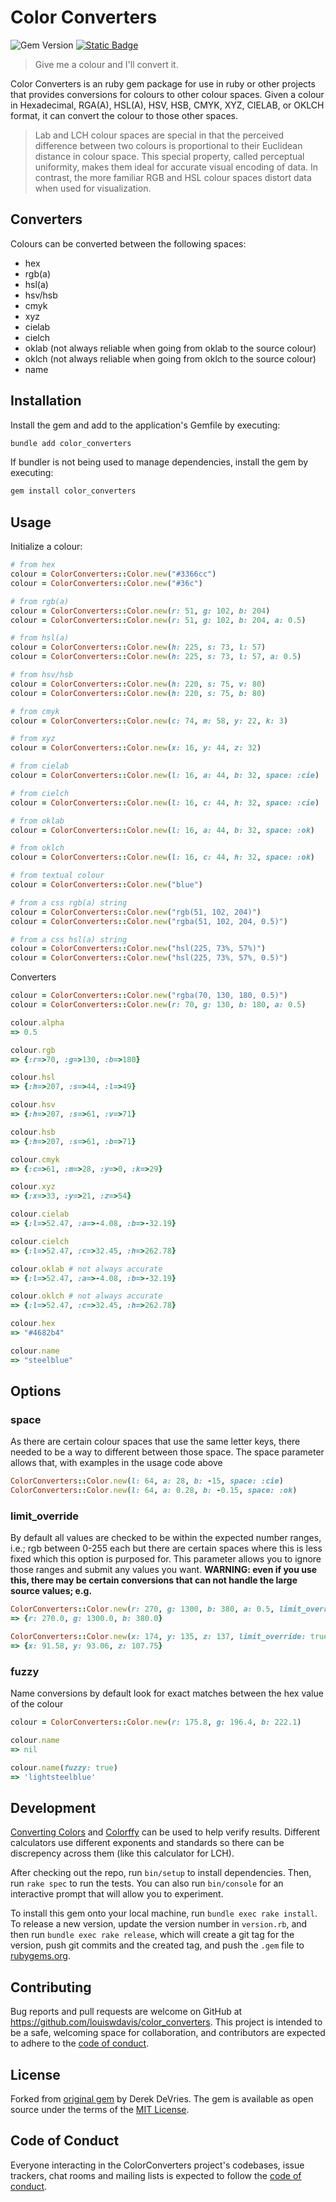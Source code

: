 # Color Converters

![Gem Version](https://badge.fury.io/rb/color_converters.svg)
[![Static Badge](https://img.shields.io/badge/RubyGems-red)](https://rubygems.org/gems/color_converters)

> Give me a colour and I'll convert it.

Color Converters is an ruby gem package for use in ruby or other projects that provides conversions for colours to other colour spaces.
Given a colour in Hexadecimal, RGA(A), HSL(A), HSV, HSB, CMYK, XYZ, CIELAB, or OKLCH format, it can convert the colour to those other spaces.

> Lab and LCH colour spaces are special in that the perceived difference between two colours is proportional to their Euclidean distance in colour space. This special property, called perceptual uniformity, makes them ideal for accurate visual encoding of data. In contrast, the more familiar RGB and HSL colour spaces distort data when used for visualization.

## Converters

Colours can be converted between the following spaces:

- hex
- rgb(a)
- hsl(a)
- hsv/hsb
- cmyk
- xyz
- cielab
- cielch
- oklab (not always reliable when going from oklab to the source colour)
- oklch (not always reliable when going from oklch to the source colour)
- name

## Installation

Install the gem and add to the application's Gemfile by executing:

```bash
bundle add color_converters
```

If bundler is not being used to manage dependencies, install the gem by executing:

```bash
gem install color_converters
```

## Usage

Initialize a colour:

```ruby
# from hex
colour = ColorConverters::Color.new("#3366cc")
colour = ColorConverters::Color.new("#36c")

# from rgb(a)
colour = ColorConverters::Color.new(r: 51, g: 102, b: 204)
colour = ColorConverters::Color.new(r: 51, g: 102, b: 204, a: 0.5)

# from hsl(a)
colour = ColorConverters::Color.new(h: 225, s: 73, l: 57)
colour = ColorConverters::Color.new(h: 225, s: 73, l: 57, a: 0.5)

# from hsv/hsb
colour = ColorConverters::Color.new(h: 220, s: 75, v: 80)
colour = ColorConverters::Color.new(h: 220, s: 75, b: 80)

# from cmyk
colour = ColorConverters::Color.new(c: 74, m: 58, y: 22, k: 3)

# from xyz
colour = ColorConverters::Color.new(x: 16, y: 44, z: 32)

# from cielab
colour = ColorConverters::Color.new(l: 16, a: 44, b: 32, space: :cie)

# from cielch
colour = ColorConverters::Color.new(l: 16, c: 44, h: 32, space: :cie)

# from oklab
colour = ColorConverters::Color.new(l: 16, a: 44, b: 32, space: :ok)

# from oklch
colour = ColorConverters::Color.new(l: 16, c: 44, h: 32, space: :ok)

# from textual colour
colour = ColorConverters::Color.new("blue")

# from a css rgb(a) string
colour = ColorConverters::Color.new("rgb(51, 102, 204)")
colour = ColorConverters::Color.new("rgba(51, 102, 204, 0.5)")

# from a css hsl(a) string
colour = ColorConverters::Color.new("hsl(225, 73%, 57%)")
colour = ColorConverters::Color.new("hsl(225, 73%, 57%, 0.5)")
```

Converters

```ruby
colour = ColorConverters::Color.new("rgba(70, 130, 180, 0.5)")
colour = ColorConverters::Color.new(r: 70, g: 130, b: 180, a: 0.5)

colour.alpha
=> 0.5

colour.rgb
=> {:r=>70, :g=>130, :b=>180}

colour.hsl
=> {:h=>207, :s=>44, :l=>49}

colour.hsv
=> {:h=>207, :s=>61, :v=>71}

colour.hsb
=> {:h=>207, :s=>61, :b=>71}

colour.cmyk
=> {:c=>61, :m=>28, :y=>0, :k=>29}

colour.xyz
=> {:x=>33, :y=>21, :z=>54}

colour.cielab
=> {:l=>52.47, :a=>-4.08, :b=>-32.19}

colour.cielch
=> {:l=>52.47, :c=>32.45, :h=>262.78}

colour.oklab # not always accurate
=> {:l=>52.47, :a=>-4.08, :b=>-32.19}

colour.oklch # not always accurate
=> {:l=>52.47, :c=>32.45, :h=>262.78}

colour.hex
=> "#4682b4"

colour.name
=> "steelblue"
```

## Options

### space

As there are certain colour spaces that use the same letter keys, there needed to be a way to different between those space.
The space parameter allows that, with examples in the usage code above

```ruby
ColorConverters::Color.new(l: 64, a: 28, b: -15, space: :cie)
ColorConverters::Color.new(l: 64, a: 0.28, b: -0.15, space: :ok)
```

### limit_override

By default all values are checked to be within the expected number ranges, i.e.; rgb between 0-255 each but there are certain spaces where this is less fixed which this option is purposed for.
This parameter allows you to ignore those ranges and submit any values you want.
**WARNING: even if you use this, there may be certain conversions that can not handle the large source values; e.g.**

```ruby
ColorConverters::Color.new(r: 270, g: 1300, b: 380, a: 0.5, limit_override: true).rgb
=> {r: 270.0, g: 1300.0, b: 380.0}

ColorConverters::Color.new(x: 174, y: 135, z: 137, limit_override: true).xyz
=> {x: 91.58, y: 93.06, z: 107.75}
```

### fuzzy

Name conversions by default look for exact matches between the hex value of the colour

```ruby
colour = ColorConverters::Color.new(r: 175.8, g: 196.4, b: 222.1)

colour.name
=> nil

colour.name(fuzzy: true)
=> 'lightsteelblue'
```

## Development

[Converting Colors](https://convertingcolors.com/) and [Colorffy](https://colorffy.com/) can be used to help verify results. Different calculators use different exponents and standards so there can be discrepency across them (like this calculator for LCH).

After checking out the repo, run `bin/setup` to install dependencies. Then, run `rake spec` to run the tests. You can also run `bin/console` for an interactive prompt that will allow you to experiment.

To install this gem onto your local machine, run `bundle exec rake install`. To release a new version, update the version number in `version.rb`, and then run `bundle exec rake release`, which will create a git tag for the version, push git commits and the created tag, and push the `.gem` file to [rubygems.org](https://rubygems.org).

## Contributing

Bug reports and pull requests are welcome on GitHub at <https://github.com/louiswdavis/color_converters>. This project is intended to be a safe, welcoming space for collaboration, and contributors are expected to adhere to the [code of conduct](https://github.com/louiswdavis/color_converters/blob/master/CODE_OF_CONDUCT.md).

## License

Forked from [original gem](https://github.com/devrieda/color_conversion) by Derek DeVries.
The gem is available as open source under the terms of the [MIT License](https://opensource.org/licenses/MIT).

## Code of Conduct

Everyone interacting in the ColorConverters project's codebases, issue trackers, chat rooms and mailing lists is expected to follow the [code of conduct](https://github.com/louiswdavis/color_converters/blob/master/CODE_OF_CONDUCT.md).
